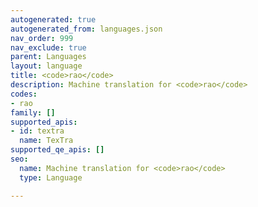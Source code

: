 ```yaml
---
autogenerated: true
autogenerated_from: languages.json
nav_order: 999
nav_exclude: true
parent: Languages
layout: language
title: <code>rao</code>
description: Machine translation for <code>rao</code>
codes:
- rao
family: []
supported_apis:
- id: textra
  name: TexTra
supported_qe_apis: []
seo:
  name: Machine translation for <code>rao</code>
  type: Language

---
```


